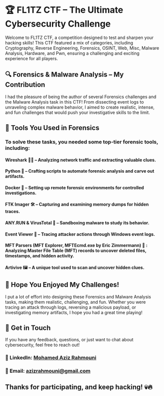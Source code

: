 # 🏆 FL1TZ CTF – The Ultimate Cybersecurity Challenge
Welcome to FL1TZ CTF, a competition designed to test and sharpen your hacking skills! This CTF featured a mix of categories, including Cryptography, Reverse Engineering, Forensics, OSINT, Web, Misc, Malware Analysis, Hardware, and Pwn, ensuring a challenging and exciting experience for all players.

## 🔍 Forensics & Malware Analysis – My Contribution
I had the pleasure of being the author of several Forensics challenges and the Malware Analysis task in this CTF! From dissecting event logs to unraveling complex malware behavior, I aimed to create realistic, intense, and fun challenges that would push your investigative skills to the limit.

## 🔧 Tools You Used in Forensics
### To solve these tasks, you needed some top-tier forensic tools, including:

#### Wireshark 🕵️‍♂️ – Analyzing network traffic and extracting valuable clues.
#### Python 🐍 – Crafting scripts to automate forensic analysis and carve out artifacts.
#### Docker 🐳 – Setting up remote forensic environments for controlled investigations.
#### FTK Imager 🛠️ – Capturing and examining memory dumps for hidden traces.
#### ANY.RUN & VirusTotal 🦠 – Sandboxing malware to study its behavior.
#### Event Viewer 📜 – Tracing attacker actions through Windows event logs.
#### MFT Parsers (MFT Explorer, MFTEcmd.exe by Eric Zimmermann) 💾 : Analyzing Master File Table (MFT) records to uncover deleted files, timestamps, and hidden activity.
#### Artivive 🖼️ – A unique tool used to scan and uncover hidden clues.

## 🚀 Hope You Enjoyed My Challenges!
I put a lot of effort into designing these Forensics and Malware Analysis tasks, making them realistic, challenging, and fun. Whether you were tracing an attack through logs, reversing a malicious payload, or investigating memory artifacts, I hope you had a great time playing!

## 📩 Get in Touch
If you have any feedback, questions, or just want to chat about cybersecurity, feel free to reach out!

### 🔹 LinkedIn: [Mohamed Aziz Rahmouni](https://www.linkedin.com/in/azizrahmouni/)
### 🔹 Email: azizrahmouni@gmail.com

## Thanks for participating, and keep hacking! 💀🔥
